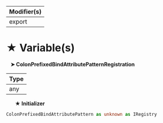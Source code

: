 | Modifier(s)                            |
|----------------------------------------|
| export |

# &#9733; Variable(s)

&nbsp;&nbsp; **&#10148; ColonPrefixedBindAttributePatternRegistration**

| Type                        |
|-----------------------------|
| any |

&nbsp;&nbsp;&nbsp;&nbsp;&nbsp; **&#9733; Initializer**

```ts
ColonPrefixedBindAttributePattern as unknown as IRegistry
```